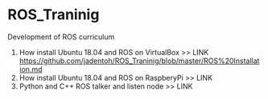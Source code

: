 # ROS_Traninig
Development of ROS curriculum

1. How install Ubuntu 18.04 and ROS on VirtualBox >> <a>LINK https://github.com/jadentoh/ROS_Traninig/blob/master/ROS%20Installation.md </a>
2. How install Ubuntu 18.04 and ROS on RaspberyPi >> LINK
3. Python and C++ ROS talker and listen node >> LINK
